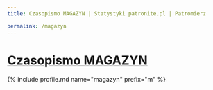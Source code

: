 ```yaml
---
title: Czasopismo MAGAZYN | Statystyki patronite.pl | Patromierz

permalink: /magazyn
---
```


# [Czasopismo MAGAZYN](https://patronite.pl/magazyn)

{% include profile.md name="magazyn" prefix="m" %}
